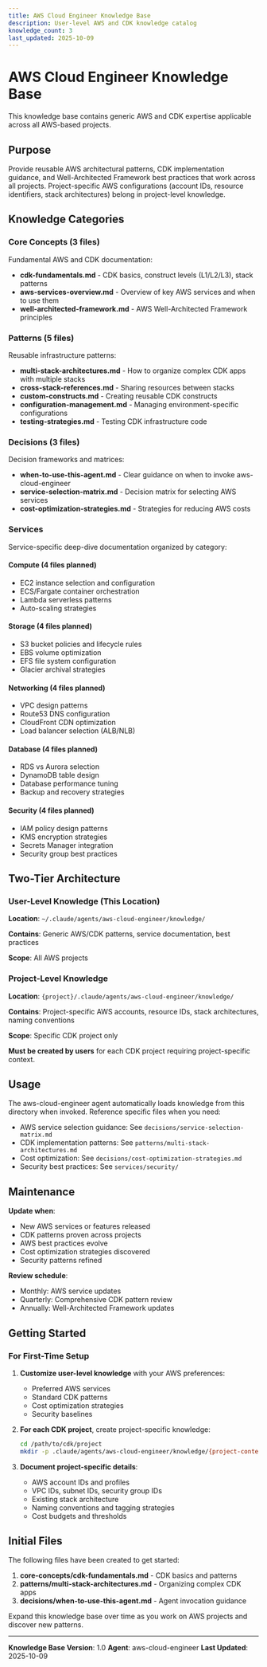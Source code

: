 ```yaml
---
title: AWS Cloud Engineer Knowledge Base
description: User-level AWS and CDK knowledge catalog
knowledge_count: 3
last_updated: 2025-10-09
---
```


# AWS Cloud Engineer Knowledge Base

This knowledge base contains generic AWS and CDK expertise applicable across all AWS-based projects.

## Purpose

Provide reusable AWS architectural patterns, CDK implementation guidance, and Well-Architected Framework best practices that work across all projects. Project-specific AWS configurations (account IDs, resource identifiers, stack architectures) belong in project-level knowledge.

## Knowledge Categories

### Core Concepts (3 files)

Fundamental AWS and CDK documentation:

- **cdk-fundamentals.md** - CDK basics, construct levels (L1/L2/L3), stack patterns
- **aws-services-overview.md** - Overview of key AWS services and when to use them
- **well-architected-framework.md** - AWS Well-Architected Framework principles

### Patterns (5 files)

Reusable infrastructure patterns:

- **multi-stack-architectures.md** - How to organize complex CDK apps with multiple stacks
- **cross-stack-references.md** - Sharing resources between stacks
- **custom-constructs.md** - Creating reusable CDK constructs
- **configuration-management.md** - Managing environment-specific configurations
- **testing-strategies.md** - Testing CDK infrastructure code

### Decisions (3 files)

Decision frameworks and matrices:

- **when-to-use-this-agent.md** - Clear guidance on when to invoke aws-cloud-engineer
- **service-selection-matrix.md** - Decision matrix for selecting AWS services
- **cost-optimization-strategies.md** - Strategies for reducing AWS costs

### Services

Service-specific deep-dive documentation organized by category:

#### Compute (4 files planned)

- EC2 instance selection and configuration
- ECS/Fargate container orchestration
- Lambda serverless patterns
- Auto-scaling strategies

#### Storage (4 files planned)

- S3 bucket policies and lifecycle rules
- EBS volume optimization
- EFS file system configuration
- Glacier archival strategies

#### Networking (4 files planned)

- VPC design patterns
- Route53 DNS configuration
- CloudFront CDN optimization
- Load balancer selection (ALB/NLB)

#### Database (4 files planned)

- RDS vs Aurora selection
- DynamoDB table design
- Database performance tuning
- Backup and recovery strategies

#### Security (4 files planned)

- IAM policy design patterns
- KMS encryption strategies
- Secrets Manager integration
- Security group best practices

## Two-Tier Architecture

### User-Level Knowledge (This Location)

**Location**: `~/.claude/agents/aws-cloud-engineer/knowledge/`

**Contains**: Generic AWS/CDK patterns, service documentation, best practices

**Scope**: All AWS projects

### Project-Level Knowledge

**Location**: `{project}/.claude/agents/aws-cloud-engineer/knowledge/`

**Contains**: Project-specific AWS accounts, resource IDs, stack architectures, naming conventions

**Scope**: Specific CDK project only

**Must be created by users** for each CDK project requiring project-specific context.

## Usage

The aws-cloud-engineer agent automatically loads knowledge from this directory when invoked. Reference specific files when you need:

- AWS service selection guidance: See `decisions/service-selection-matrix.md`
- CDK implementation patterns: See `patterns/multi-stack-architectures.md`
- Cost optimization: See `decisions/cost-optimization-strategies.md`
- Security best practices: See `services/security/`

## Maintenance

**Update when**:

- New AWS services or features released
- CDK patterns proven across projects
- AWS best practices evolve
- Cost optimization strategies discovered
- Security patterns refined

**Review schedule**:

- Monthly: AWS service updates
- Quarterly: Comprehensive CDK pattern review
- Annually: Well-Architected Framework updates

## Getting Started

### For First-Time Setup

1. **Customize user-level knowledge** with your AWS preferences:
   - Preferred AWS services
   - Standard CDK patterns
   - Cost optimization strategies
   - Security baselines

2. **For each CDK project**, create project-specific knowledge:

   ```bash
   cd /path/to/cdk/project
   mkdir -p .claude/agents/aws-cloud-engineer/knowledge/{project-context,standards,cost}
   ```

3. **Document project-specific details**:
   - AWS account IDs and profiles
   - VPC IDs, subnet IDs, security group IDs
   - Existing stack architecture
   - Naming conventions and tagging strategies
   - Cost budgets and thresholds

## Initial Files

The following files have been created to get started:

1. **core-concepts/cdk-fundamentals.md** - CDK basics and patterns
2. **patterns/multi-stack-architectures.md** - Organizing complex CDK apps
3. **decisions/when-to-use-this-agent.md** - Agent invocation guidance

Expand this knowledge base over time as you work on AWS projects and discover new patterns.

---

**Knowledge Base Version**: 1.0
**Agent**: aws-cloud-engineer
**Last Updated**: 2025-10-09
